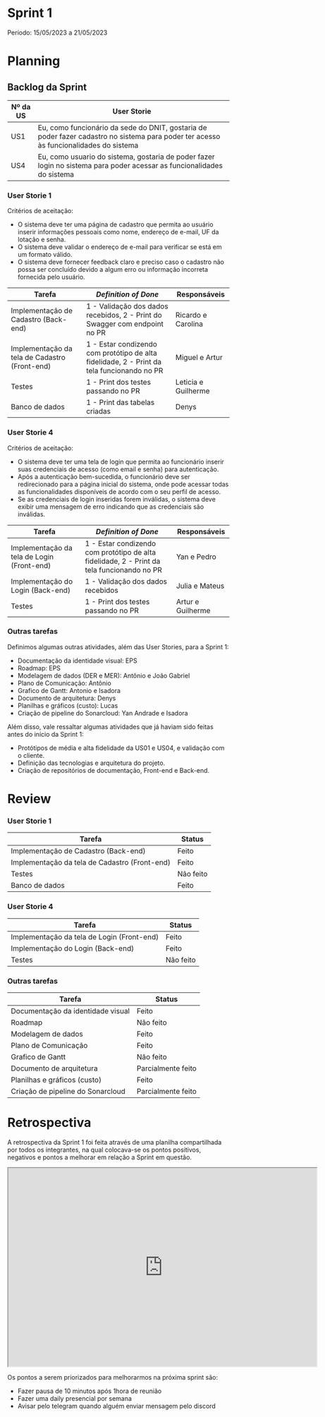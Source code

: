 # Sprint 1

Período: 15/05/2023 a 21/05/2023

# Planning

## Backlog da Sprint

|Nº da US| User Storie |
|---|---|
| US1 | Eu, como funcionário da sede do DNIT, gostaria de poder fazer cadastro no sistema para poder ter acesso às funcionalidades do sistema |
| US4 | Eu, como usuario do sistema, gostaria de poder fazer login no sistema para poder acessar as funcionalidades do sistema |

### User Storie 1
Critérios de aceitação:

- O sistema deve ter uma página de cadastro que permita ao usuário inserir informações pessoais como nome, endereço de e-mail, UF da lotação e senha.
- O sistema deve validar o endereço de e-mail para verificar se está em um formato válido.
- O sistema deve fornecer feedback claro e preciso caso o cadastro não possa ser concluído devido a algum erro ou informação incorreta fornecida pelo usuário.

| Tarefa | _Definition of Done_ | Responsáveis |
|--|--|--|
| Implementação de Cadastro (Back-end) | 1 - Validação dos dados recebidos, 2 - Print do Swagger com endpoint no PR | Ricardo e Carolina |
| Implementação da tela de Cadastro (Front-end) | 1 - Estar condizendo com protótipo de alta fidelidade, 2 - Print da tela funcionando no PR | Miguel e Artur |
| Testes | 1 - Print dos testes passando no PR | Leticia e Guilherme |
| Banco de dados | 1 - Print das tabelas criadas | Denys |

### User Storie 4
Critérios de aceitação:

- O sistema deve ter uma tela de login que permita ao funcionário inserir suas credenciais de acesso (como email e senha) para autenticação.
- Após a autenticação bem-sucedida, o funcionário deve ser redirecionado para a página inicial do sistema, onde pode acessar todas as funcionalidades disponíveis de acordo com o seu perfil de acesso.
- Se as credenciais de login inseridas forem inválidas, o sistema deve exibir uma mensagem de erro indicando que as credenciais são inválidas.

| Tarefa | _Definition of Done_ | Responsáveis |
|--|--|--|
| Implementação da tela de Login (Front-end) | 1 - Estar condizendo com protótipo de alta fidelidade, 2 - Print da tela funcionando no PR | Yan e Pedro |
|  Implementação do Login (Back-end) | 1 - Validação dos dados recebidos | Julia e Mateus |
| Testes | 1 - Print dos testes passando no PR | Artur e Guilherme |

### Outras tarefas

Definimos algumas outras atividades, além das User Stories, para a Sprint 1:

- Documentação da identidade visual: EPS
- Roadmap: EPS
- Modelagem de dados (DER e MER): Antônio e João Gabriel
- Plano de Comunicação: Antônio
- Grafico de Gantt: Antonio e Isadora
- Documento de arquitetura: Denys
- Planilhas e gráficos (custo): Lucas
- Criação de pipeline do Sonarcloud: Yan Andrade e Isadora

Além disso, vale ressaltar algumas atividades que já haviam sido feitas antes do início da Sprint 1:

- Protótipos de média e alta fidelidade da US01 e US04, e validação com o cliente.
- Definição das tecnologias e arquitetura do projeto.
- Criação de repositórios de documentação, Front-end e Back-end.

# Review

### User Storie 1

| Tarefa | Status |
|--|--|
| Implementação de Cadastro (Back-end) | Feito |
| Implementação da tela de Cadastro (Front-end) | Feito |
| Testes | Não feito |
| Banco de dados | Feito |

### User Storie 4

| Tarefa | Status |
|--|--|
| Implementação da tela de Login (Front-end) | Feito |
| Implementação do Login (Back-end) | Feito |
| Testes | Não feito |

### Outras tarefas

| Tarefa | Status |
|--|--|
| Documentação da identidade visual | Feito |
| Roadmap | Não feito |
| Modelagem de dados | Feito |
| Plano de Comunicação | Feito |
| Grafico de Gantt | Não feito |
| Documento de arquitetura | Parcialmente feito |
| Planilhas e gráficos (custo) | Feito |
| Criação de pipeline do Sonarcloud | Parcialmente feito |

# Retrospectiva

A retrospectiva da Sprint 1 foi feita através de uma planilha compartilhada por todos os integrantes, na qual colocava-se os pontos positivos, negativos e pontos a melhorar em relação a Sprint em questão.

<iframe  width="700" height="450" src="https://docs.google.com/spreadsheets/d/e/2PACX-1vRQEnsKWDXz5-JGMax2e1ARVivZXLXWykd5tLpDkFRChHly0l5dTAL8zTBqBe2QQuXhi7bCs6z4zii6/pubhtml?gid=0&amp;single=true&amp;widget=true&amp;headers=false"></iframe>

Os pontos a serem priorizados para melhorarmos na próxima sprint são:

- Fazer pausa de 10 minutos após 1hora de reunião
- Fazer uma daily presencial por semana
- Avisar pelo telegram quando alguém enviar mensagem pelo discord